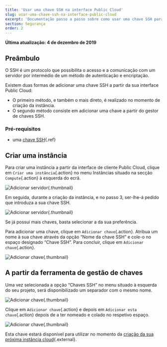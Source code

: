 ```yaml
---
title: 'Usar uma chave SSH na interface Public Cloud'
slug: usar-uma-chave-ssh-na-interface-public-cloud
excerpt: 'Documentação passo a passo sobre como usar uma chave SSH para simplificar o acesso aos servidores cloud'
section: Segurança
order: 2
---
```


**Última atualização: 4 de dezembro de 2019**

## Preâmbulo
O SSH é um protocolo que possibilita o acesso e a comunicação com um servidor por intermédio de um método de autenticação e encriptação.

Existem duas formas de adicionar uma chave SSH a partir da sua interface Public Cloud:

- O primeiro método, e também o mais direto, é realizado no momento de criação da instância.
- O segundo método consiste em adicionar uma chave a partir do gestor de chaves SSH.


### Pré-requisitos
- uma [chave SSH](../criacao-de-chaves-ssh/){.ref}


## Criar uma instância
Para criar uma instância a partir da interface de cliente Public Cloud, clique em `Criar uma instância`{.action} no menu Instâncias situado na secção `Compute`{.action} à esquerda do ecrã.

![Adicionar servidor](images/compute.png){.thumbnail}

Em seguida, durante a criação da instância, e no passo 3, ser-lhe-á pedido que introduza a sua chave SSH.

![Adicionar servidor](images/selectkey.png){.thumbnail}

Se já possui mais chaves, basta selecionar a da sua preferência.

Para adicionar uma chave, clique em `Adicionar chave`{.action}. Atribua um nome à sua chave através da opção “Nome da chave SSH” e cole-o no espaço designado “Chave SSH”. Para concluir, clique em `Adicionar chave`{.action}.

![Adicionar chave](images/addkey.png){.thumbnail}

## A partir da ferramenta de gestão de chaves

Uma vez selecionada a opção “Chaves SSH” no menu situado à esquerda do seu projeto, será disponibilizado um separador com o mesmo nome.

![Adicionar chave](images/addkeymenu.png){.thumbnail}

Clique em `Adicionar chave`{.action} e depois em `Adicionar esta chave`{.action} depois de a ter nomeado e colado no respetivo espaço.

![Adicionar chave](images/addkeymenu1.png){.thumbnail}

Esta chave estará disponível para utilizar no momento da [criação da sua próxima instância cloud](../fcomecar-com-uma-instancia-public-cloud/){.external}.
